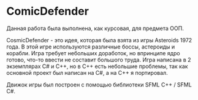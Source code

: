 # ComicDefender

Данная работа была выполнена, как курсовая, для предмета ООП. 

CosmicDefender - это идея, которая была взята из игры Asteroids 1972 года. В этой игре используются различные боссы, астероиды и корабли.
Игра требует небольших доработок, но впринципе ядро готово, что-то ввести не составит большого труда.
Игра написана в 2 экземплярах С# и С++, но в С++ есть небольшие проблемы, так как основной проект был написан на C#, а на С++ я портировал. 

Движок игры был построен с помощью библиотеки SFML С++ / SFML C#.

